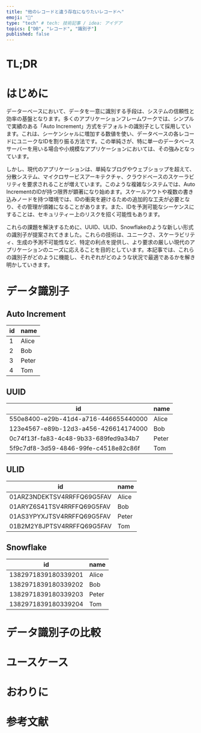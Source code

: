 ```yaml
---
title: "他のレコードと違う存在になりたいレコードへ"
emoji: "🤡"
type: "tech" # tech: 技術記事 / idea: アイデア
topics: ["DB", "レコード", "識別子"]
published: false
---
```


# TL;DR

# はじめに

データーベースにおいて、データを一意に識別する手段は、システムの信頼性と効率の基盤となります。多くのアプリケーションフレームワークでは、シンプルで実績のある「Auto Increment」方式をデフォルトの識別子として採用しています。これは、シーケンシャルに増加する数値を使い、データベースの各レコードにユニークなIDを割り振る方法です。この単純さが、特に単一のデータベースサーバーを用いる場合や小規模なアプリケーションにおいては、その強みとなっています。

しかし、現代のアプリケーションは、単純なブログやウェブショップを超えて、分散システム、マイクロサービスアーキテクチャ、クラウドベースのスケーラビリティを要求されることが増えています。このような複雑なシステムでは、Auto IncrementのIDが持つ限界が顕著になり始めます。スケールアウトや複数の書き込みノードを持つ環境では、IDの衝突を避けるための追加的な工夫が必要となり、その管理が煩雑になることがあります。また、IDを予測可能なシーケンスにすることは、セキュリティー上のリスクを招く可能性もあります。

これらの課題を解決するために、UUID、ULID、Snowflakeのような新しい形式の識別子が提案されてきました。これらの技術は、ユニークさ、スケーラビリティ、生成の予測不可能性など、特定の利点を提供し、より要求の厳しい現代のアプリケーションのニーズに応えることを目的としています。本記事では、これらの識別子がどのように機能し、それぞれがどのような状況で最適であるかを解き明かしていきます。

# データ識別子

## Auto Increment

| id  | name  |
| --- | ----- |
| 1   | Alice |
| 2   | Bob   |
| 3   | Peter |
| 4   | Tom   |

## UUID

| id                                   | name  |
| ------------------------------------ | ----- |
| 550e8400-e29b-41d4-a716-446655440000 | Alice |
| 123e4567-e89b-12d3-a456-426614174000 | Bob   |
| 0c74f13f-fa83-4c48-9b33-689fed9a34b7 | Peter |
| 5f9c7df8-3d59-4846-99fe-c4518e82c86f | Tom   |

## ULID

| id                         | name  |
| -------------------------- | ----- |
| 01ARZ3NDEKTSV4RRFFQ69G5FAV | Alice |
| 01ARYZ6S41TSV4RRFFQ69G5FAV | Bob   |
| 01AS3YPYXJTSV4RRFFQ69G5FAV | Peter |
| 01B2M2Y8JPTSV4RRFFQ69G5FAV | Tom   |

## Snowflake

| id                  | name  |
| ------------------- | ----- |
| 1382971839180339201 | Alice |
| 1382971839180339202 | Bob   |
| 1382971839180339203 | Peter |
| 1382971839180339204 | Tom   |

# データ識別子の比較

# ユースケース

# おわりに

# 参考文献

